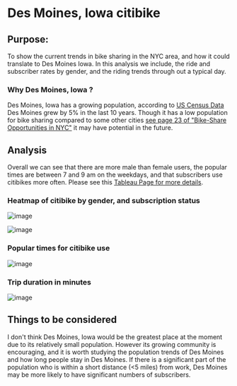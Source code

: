 # Des Moines, Iowa citibike

## Purpose:

To show the current trends in bike sharing in the NYC area, and how it could translate to Des Moines Iowa. In this analysis we include, the ride and subscriber rates by gender, and the riding trends through out a typical day. 

### Why Des Moines, Iowa ?

Des Moines, Iowa has a growing population, according to [US Census Data](https://www.census.gov/quickfacts/desmoinescityiowa) Des Moines grew by 5% in the last 10 years. Though it has a low population for bike sharing compared to some other cities [see page 23 of "Bike-Share Opportunities in NYC"](https://www1.nyc.gov/assets/planning/download/pdf/plans/transportation/bike_share_complete.pdf) it may have potential in the future.

## Analysis

Overall we can see that there are more male than female users, the popular times are between 7 and 9 am on the weekdays, and that subscribers use citibikes more often.
Please see this [Tableau Page for more details](https://public.tableau.com/app/profile/ian.turner1632/viz/Mod14Chlgedraft3/CitiBikeTrends?publish=yes). 

### Heatmap of citibike by gender, and subscription status

![image](https://user-images.githubusercontent.com/68198233/181276696-53c8dcb6-da16-449e-837a-b796802b7dfb.png)

![image](https://user-images.githubusercontent.com/68198233/181277418-196449fa-205d-4f07-a061-46a14c378aa8.png)


### Popular times for citibike use

![image](https://user-images.githubusercontent.com/68198233/181277655-abe7a39c-097e-452d-aa96-8c1d40e44c00.png)

### Trip duration in minutes

![image](https://user-images.githubusercontent.com/68198233/181278153-892d6712-3ca9-4a14-9bf1-63821aff8f4b.png)





## Things to be considered 

I don't think Des Moines, Iowa would be the greatest place at the moment due to its relatively small population. However its growing community is encouraging, and it is worth studying the population trends of Des Moines and how long people stay in Des Moines. If there is a significant part of the population who is within a short distance (<5 miles) from work, Des Moines may be more likely to have significant numbers of subscribers.

